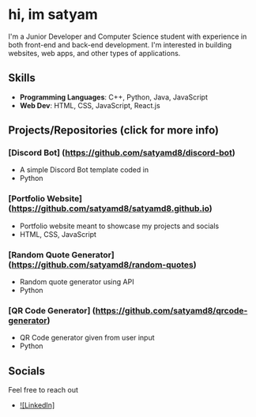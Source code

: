 # hi, im satyam
I'm a Junior Developer and Computer Science student with experience in both front-end and back-end development. I'm interested in building websites, web apps, and other types of applications.

## Skills
- **Programming Languages**: C++, Python, Java, JavaScript
- **Web Dev**: HTML, CSS, JavaScript, React.js

## Projects/Repositories (click for more info)
### [Discord Bot] (https://github.com/satyamd8/discord-bot)
- A simple Discord Bot template coded in
- Python
### [Portfolio Website] (https://github.com/satyamd8/satyamd8.github.io)
- Portfolio website meant to showcase my projects and socials
- HTML, CSS, JavaScript
### [Random Quote Generator] (https://github.com/satyamd8/random-quotes)
- Random quote generator using API
- Python
### [QR Code Generator] (https://github.com/satyamd8/qrcode-generator)
- QR Code generator given from user input
- Python

## Socials
Feel free to reach out
- [![LinkedIn]](https://www.linkedin.com/in/satyam-dhar-3b3324252/)

<!---
satyamd8/satyamd8 is a ✨ special ✨ repository because its `README.md` (this file) appears on your GitHub profile.
You can click the Preview link to take a look at your changes.
--->
